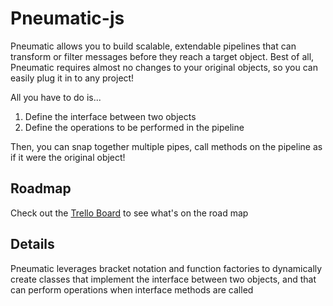 # Pneumatic-js

Pneumatic allows you to build scalable, extendable pipelines that can transform
or filter messages before they reach a target object. Best of all, Pneumatic
requires almost no changes to your original objects, so you can easily plug it
in to any project!

All you have to do is...

 1. Define the interface between two objects
 2. Define the operations to be performed in the pipeline

Then, you can snap together multiple pipes, call methods on the pipeline as if
it were the original object!

## Roadmap

Check out the [Trello Board](https://trello.com/b/5LoKS2xK) to see what's on the road map

## Details

Pneumatic leverages bracket notation and function factories to dynamically
create classes that implement the interface between two objects, and that can
perform operations when interface methods are called

